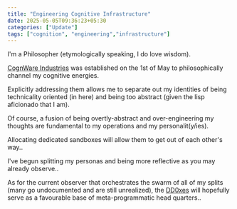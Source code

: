 ```yaml
---
title: "Engineering Cognitive Infrastructure"
date: 2025-05-05T09:36:23+05:30
categories: ["Update"]
tags: ["cognition", "engineering","infrastructure"]
---
```


I'm a Philosopher (etymologically speaking, I do love wisdom).  

[CognWare Industries](https://cognware.com) was established on the 1st of May to  philosophically channel my cognitive energies.  


Explicitly addressing them allows me to separate out my identities of being technicality oriented (in here) and being too abstract (given the lisp aficionado that I am).

Of course, a fusion of being overtly-abstract and over-engineering my thoughts are fundamental to my operations and my personalit(y/ies).  

Allocating dedicated sandboxes will allow them to get out of each other's way..  

I've begun splitting my personas and being more reflective as you may already observe..  

As for the current observer that orchestrates the swarm of all of my splits (many go undocumented and are still unrealized), the [DD0xes](/dd0x/) will hopefully serve as a favourable base of meta-programmatic head quarters..  

